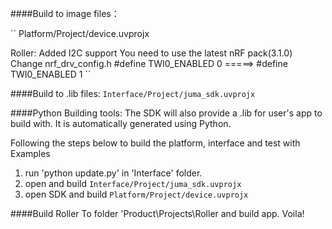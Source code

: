 ####Build to image files：

``
Platform/Project/device.uvprojx

Roller: Added I2C support
You need to use the latest nRF pack(3.1.0)
Change nrf_drv_config.h
#define TWI0_ENABLED 0 =====> #define TWI0_ENABLED 1
``

####Build to .lib files:
``
Interface/Project/juma_sdk.uvprojx
``

####Python Building tools:
The SDK will also provide a .lib for user's app to build with. It is automatically generated using Python.

Following the steps below to build the platform, interface and test with Examples

1. run 'python update.py' in 'Interface' folder. 
2. open and build
``
Interface/Project/juma_sdk.uvprojx
``
3. open SDK and build
``
Platform/Project/device.uvprojx
``

####Build Roller
To folder 'Product\Projects\Roller and build app.
Voila!

